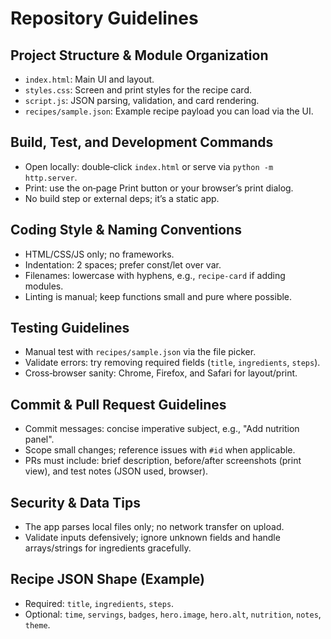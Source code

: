 # Repository Guidelines

## Project Structure & Module Organization
- `index.html`: Main UI and layout.
- `styles.css`: Screen and print styles for the recipe card.
- `script.js`: JSON parsing, validation, and card rendering.
- `recipes/sample.json`: Example recipe payload you can load via the UI.

## Build, Test, and Development Commands
- Open locally: double‑click `index.html` or serve via `python -m http.server`.
- Print: use the on‑page Print button or your browser’s print dialog.
- No build step or external deps; it’s a static app.

## Coding Style & Naming Conventions
- HTML/CSS/JS only; no frameworks.
- Indentation: 2 spaces; prefer const/let over var.
- Filenames: lowercase with hyphens, e.g., `recipe-card` if adding modules.
- Linting is manual; keep functions small and pure where possible.

## Testing Guidelines
- Manual test with `recipes/sample.json` via the file picker.
- Validate errors: try removing required fields (`title`, `ingredients`, `steps`).
- Cross‑browser sanity: Chrome, Firefox, and Safari for layout/print.

## Commit & Pull Request Guidelines
- Commit messages: concise imperative subject, e.g., "Add nutrition panel".
- Scope small changes; reference issues with `#id` when applicable.
- PRs must include: brief description, before/after screenshots (print view), and test notes (JSON used, browser).

## Security & Data Tips
- The app parses local files only; no network transfer on upload.
- Validate inputs defensively; ignore unknown fields and handle arrays/strings for ingredients gracefully.

## Recipe JSON Shape (Example)
- Required: `title`, `ingredients`, `steps`.
- Optional: `time`, `servings`, `badges`, `hero.image`, `hero.alt`, `nutrition`, `notes`, `theme`.
